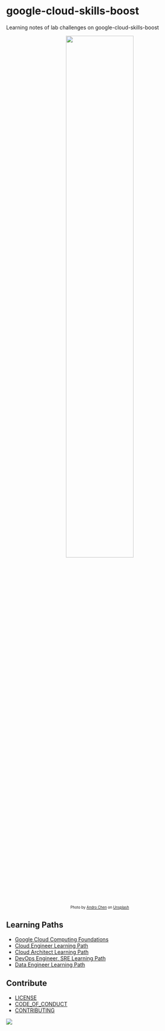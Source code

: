 # google-cloud-skills-boost

Learning notes of lab challenges on google-cloud-skills-boost

<p align="center">
  <img style="width:60%;" src="https://i.imgur.com/ZYG59DH.png">
  <br/>
  <sub><sup>Photo by <a href="https://unsplash.com/@androchentw?utm_content=creditCopyText&utm_medium=referral&utm_source=unsplash">Andro Chen</a> on <a href="https://unsplash.com/photos/av_vGjHnK-g?utm_content=creditCopyText&utm_medium=referral&utm_source=unsplash">Unsplash</a>
  </sup></sub>
</p>

## Learning Paths

* [Google Cloud Computing Foundations](https://www.cloudskillsboost.google/paths/36)
* [Cloud Engineer Learning Path](https://www.cloudskillsboost.google/paths/11)
* [Cloud Architect Learning Path](https://www.cloudskillsboost.google/paths/12)
* [DevOps Engineer, SRE Learning Path](https://www.cloudskillsboost.google/paths/20)
* [Data Engineer Learning Path](https://www.cloudskillsboost.google/paths/16)


## Contribute

* [LICENSE](LICENSE)
* [CODE_OF_CONDUCT](CODE_OF_CONDUCT.md)
* [CONTRIBUTING](CONTRIBUTING.md)

<a href="https://github.com/an/template-playground/graphs/contributors">
  <img src="https://contrib.rocks/image?repo=androchentw/template-playground" />
</a>

<!-- Links -->
